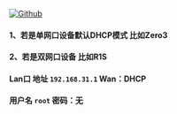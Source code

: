 [![Github](https://img.shields.io/badge/Release文件可在国内加速站下载-FC7C0D?logo=github&logoColor=fff&labelColor=000&style=for-the-badge)](https://wkdaily.cpolar.top/archives/1) 
#### 1、若是单网口设备默认DHCP模式 比如Zero3
#### 2、若是双网口设备 比如R1S 
#### Lan口 地址 `192.168.31.1` Wan：DHCP
#### 用户名 `root` 密码：无
